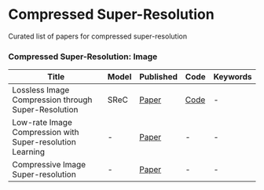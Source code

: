 # Compressed Super-Resolution

Curated list of papers for compressed super-resolution

### Compressed Super-Resolution: Image

| Title                  | Model                  | Published                                                    | Code                                                         | Keywords                                                     |
| ---------------------- | ---------------------- | ------------------------------------------------------------ | ------------------------------------------------------------ | ------------------------------------------------------------ |
|Lossless Image Compression through Super-Resolution        |       SReC     | [Paper](https://arxiv.org/pdf/2004.02872.pdf)            | [Code](https://github.com/caoscott/SReC)              | -      |
| Low-rate Image Compression with Super-resolution Learning |      -        | [Paper](https://openaccess.thecvf.com/content_CVPRW_2020/papers/w7/Gao_Low-Rate_Image_Compression_With_Super-Resolution_Learning_CVPRW_2020_paper.pdf) |  -        | -      |
| Compressive Image Super-resolution |  - | [Paper](https://web.ece.ucsb.edu/~psen/Papers/Asilomar09_CompressiveSuperRes.pdf) | - | - |
